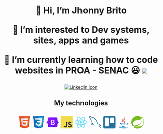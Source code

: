 
<div id="header" align="center">
<h1>👋 Hi, I’m Jhonny Brito
  
<p>👀 I’m interested to Dev systems, sites, apps and games
<p>🌱 I’m currently learning how to code websites in PROA - SENAC 😃
  <img src="https://c.tenor.com/CGIHMXu6m_4AAAAM/funny.gif" width="100"/>
</div id="main">
  <div id="social" align="center">
  <a href="https://www.linkedin.com/in/jhonnywobrito/">
    <img src="https://img.shields.io/badge/LinkedIn-blue?style=for-the-badge&logo=linkedin&logoColor=white" alt="LinkedIn icon"/>
  </a>
    <div id="technologies">
    <h2>My technologies<h2>
      <img src="https://github.com/devicons/devicon/blob/master/icons/html5/html5-original.svg" height="40px" width="40px">
      <img src="https://github.com/devicons/devicon/blob/master/icons/css3/css3-original.svg" height="40px" width="40px">
      <img src="https://github.com/devicons/devicon/blob/master/icons/bootstrap/bootstrap-original.svg" height="40px" width="40px">
      <img src="https://github.com/devicons/devicon/blob/master/icons/javascript/javascript-original.svg" height="40px" width="40px">
      <img src="https://github.com/devicons/devicon/blob/master/icons/react/react-original.svg" height="40px" width="40px">
      <img src="https://github.com/devicons/devicon/blob/master/icons/mysql/mysql-original.svg" height="40px" width="40px">
      <img src="https://github.com/devicons/devicon/blob/master/icons/trello/trello-plain.svg" height="40px" width="40px">
      <img src="https://github.com/devicons/devicon/blob/master/icons/java/java-original.svg" height="40px" width="40px">
      <img src="https://github.com/devicons/devicon/blob/master/icons/spring/spring-original.svg" height="40px" width="40px">

      
